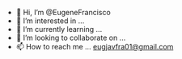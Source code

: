 - 👋 Hi, I’m @EugeneFrancisco
- 👀 I’m interested in ...
- 🌱 I’m currently learning ...
- 💞️ I’m looking to collaborate on ...
- 📫 How to reach me ... eugjavfra01@gmail.com

<!---
EugeneFrancisco/EugeneFrancisco is a ✨ special ✨ repository because its `README.md` (this file) appears on your GitHub profile.
You can click the Preview link to take a look at your changes.
--->
